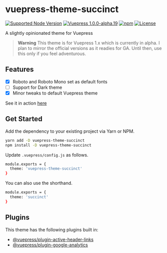 # vuepress-theme-succinct

[![Supported Node Version](https://img.shields.io/badge/node-%3E%3D%208-blue.svg)](https://nodejs.org/en/download/)
[![Vuepress 1.0.0-alpha.19](https://img.shields.io/badge/vuepress-1.0.0--alpha.19-blue.svg)](https://vuepress.vuejs.org/)
[![npm](https://img.shields.io/badge/npm-1.0.0--alpha.20-orange.svg)](https://www.npmjs.com/package/vuepress-theme-succinct)
[![License](https://img.shields.io/badge/license-MIT-green.svg)](./LICENSE)

A slightly opinionated theme for Vuepress

> **Warning** This theme is for Vuepress 1.x which is currently in alpha. I plan to mirror the official versions as it readies for GA. Until then, use this only if you feel adventurous.

## Features

- [x] Roboto and Roboto Mono set as default fonts
- [ ] Support for Dark theme
- [x] Minor tweaks to default Vuepress theme

See it in action [here](https://microflash.github.io/vuepress-theme-succinct/)

## Get Started

Add the dependency to your existing project via Yarn or NPM.

```bash
yarn add -D vuepress-theme-succinct
npm install -D vuepress-theme-succinct
```

Update `.vuepress/config.js` as follows.

```bash
module.exports = {
  theme: 'vuepress-theme-succinct'
}
```

You can also use the shorthand.

```bash
module.exports = {
  theme: 'succinct'
}
```

## Plugins

This theme has the following plugins built in:

- [@vuepress/plugin-active-header-links](https://github.com/vuejs/vuepress/tree/master/packages/@vuepress/plugin-active-header-links)
- [@vuepress/plugin-google-analytics](https://github.com/vuejs/vuepress/tree/master/packages/%40vuepress/plugin-google-analytics)
